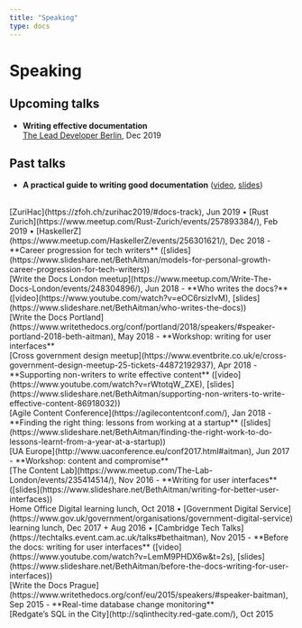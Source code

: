 ```yaml
---
title: "Speaking"
type: docs
---
```


# Speaking

## Upcoming talks

- **Writing effective documentation**
<br> [The Lead Developer Berlin](https://berlin2019.theleaddeveloper.com/talks#beth-aitman), Dec 2019

## Past talks

- **A practical guide to writing good documentation**
([video](https://www.youtube.com/watch?v=8TD-20Mb_7M),
[slides](https://docs.google.com/presentation/d/1r4gLfgPpnT6KFkWn0VEsoIUwiwhVaOYS0CJeSWja0kc/edit?usp=sharing))
<br>
[ZuriHac](https://zfoh.ch/zurihac2019/#docs-track), Jun 2019 •
[Rust Zurich](https://www.meetup.com/Rust-Zurich/events/257893384/), Feb 2019 •
[HaskellerZ](https://www.meetup.com/HaskellerZ/events/256301621/), Dec 2018
- **Career progression for tech writers**
([slides](https://www.slideshare.net/BethAitman/models-for-personal-growth-career-progression-for-tech-writers))
<br>
[Write the Docs London meetup](https://www.meetup.com/Write-The-Docs-London/events/248304896/), Jun 2018
- **Who writes the docs?**
([video](https://www.youtube.com/watch?v=eOC6rsizIvM),
[slides](https://www.slideshare.net/BethAitman/who-writes-the-docs))
<br>
[Write the Docs Portland](https://www.writethedocs.org/conf/portland/2018/speakers/#speaker-portland-2018-beth-aitman), May 2018
- **Workshop: writing for user interfaces**
<br>
[Cross government design meetup](https://www.eventbrite.co.uk/e/cross-government-design-meetup-25-tickets-44872192937), Apr 2018
- **Supporting non-writers to write effective content**
([video](https://www.youtube.com/watch?v=rWtotqW_ZXE),
[slides](https://www.slideshare.net/BethAitman/supporting-non-writers-to-write-effective-content-86918032))
<br>
[Agile Content Conference](https://agilecontentconf.com/), Jan 2018
- **Finding the right thing: lessons from working at a startup**
([slides](https://www.slideshare.net/BethAitman/finding-the-right-work-to-do-lessons-learnt-from-a-year-at-a-startup))
<br>
[UA Europe](http://www.uaconference.eu/conf2017.html#aitman), Jun 2017
- **Workshop: content and compromise**
<br>
[The Content Lab](https://www.meetup.com/The-Lab-London/events/235414514/), Nov 2016
- **Writing for user interfaces**
([slides](https://www.slideshare.net/BethAitman/writing-for-better-user-interfaces))
<br>
Home Office Digital learning lunch, Oct 2018 •
[Government Digital Service](https://www.gov.uk/government/organisations/government-digital-service) learning lunch, Dec 2017 + Aug 2016 •
[Cambridge Tech Talks](https://techtalks.event.cam.ac.uk/talks#bethaitman), Nov 2015
- **Before the docs: writing for user interfaces**
([video](https://www.youtube.com/watch?v=LemM9PHDX6w&t=2s),
[slides](https://www.slideshare.net/BethAitman/before-the-docs-writing-for-user-interfaces))
<br>
[Write the Docs Prague](https://www.writethedocs.org/conf/eu/2015/speakers/#speaker-baitman), Sep 2015
- **Real-time database change monitoring** <br> [Redgate’s SQL in the City](http://sqlinthecity.red-gate.com/), Oct 2015
